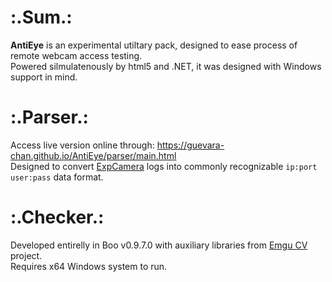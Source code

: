 # :.Sum.:
__AntiEye__ is an experimental utiltary pack, designed to ease process of remote webcam access testing.  
Powered silmulatenously by html5 and .NET, it was designed with Windows support in mind.

# :.Parser.:
Access live version online through: https://guevara-chan.github.io/AntiEye/parser/main.html  
Designed to convert [ExpCamera](https://github.com/d38k8/expcamera) logs into commonly recognizable `ip:port user:pass` data format.

# :.Checker.:
Developed entirelly in Boo v0.9.7.0 with auxiliary libraries from [Emgu CV](www.emgu.com) project.  
Requires x64 Windows system to run.
